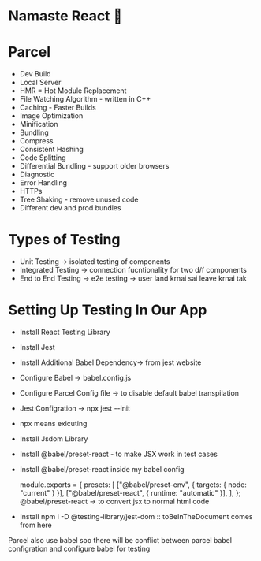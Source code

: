 # Namaste React 🚀


# Parcel
- Dev Build
- Local Server
- HMR = Hot Module Replacement
- File Watching Algorithm - written in C++
- Caching - Faster Builds
- Image Optimization
- Minification
- Bundling
- Compress
- Consistent Hashing
- Code Splitting
- Differential Bundling - support older browsers
- Diagnostic
- Error Handling
- HTTPs
- Tree Shaking - remove unused code
- Different dev and prod bundles


# Types of Testing 
- Unit Testing  -> isolated testing of components 
- Integrated Testing -> connection fucntionality for two d/f components
- End to End Testing -> e2e testing -> user land krnai sai leave krnai tak 


# Setting Up Testing In Our App
- Install React Testing Library
- Install Jest 
- Install Additional Babel Dependency-> from jest website
- Configure Babel -> babel.config.js
- Configure Parcel Config file -> to disable default babel transpilation
- Jest Configration -> npx jest --init
- npx means exicuting
- Install Jsdom Library
- Install @babel/preset-react - to make JSX work in test cases
- Install @babel/preset-react inside my babel config
 
    module.exports = {
    presets: [
        ["@babel/preset-env", { targets: { node: "current" } }],
        ["@babel/preset-react", { runtime: "automatic" }],
    ],
    };
    @babel/preset-react -> to convert jsx to normal html code

- Install npm i -D @testing-library/jest-dom  :: toBeInTheDocument comes from here



Parcel also use babel soo there will be conflict between parcel babel configration and configure babel for testing 